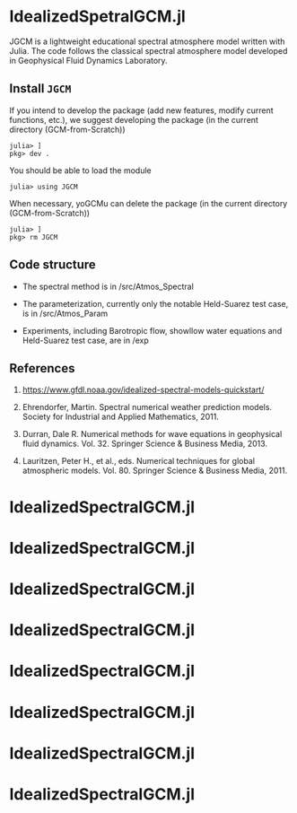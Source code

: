 # IdealizedSpetralGCM.jl
JGCM is a lightweight educational spectral atmosphere model written with Julia. 
The code follows the classical spectral atmosphere model developed in Geophysical Fluid Dynamics Laboratory.

## Install `JGCM`
If you intend to develop the package (add new features, modify current functions, etc.), we suggest developing the package (in the current directory (GCM-from-Scratch))
```
julia> ]
pkg> dev .
```

You should be able to load the module 
```
julia> using JGCM
```

When necessary, yoGCMu can delete the package (in the current directory (GCM-from-Scratch))
```
julia> ]
pkg> rm JGCM
```

## Code structure
* The spectral method is in /src/Atmos_Spectral

* The parameterization, currently only the notable Held-Suarez test case, is in /src/Atmos_Param
  
* Experiments, including Barotropic flow, showllow water equations and Held-Suarez test case, are in /exp

## References
1. https://www.gfdl.noaa.gov/idealized-spectral-models-quickstart/
   
2. Ehrendorfer, Martin. Spectral numerical weather prediction models. Society for Industrial and Applied Mathematics, 2011. 
   
3. Durran, Dale R. Numerical methods for wave equations in geophysical fluid dynamics. Vol. 32. Springer Science & Business Media, 2013.
   
4. Lauritzen, Peter H., et al., eds. Numerical techniques for global atmospheric models. Vol. 80. Springer Science & Business Media, 2011.



# IdealizedSpectralGCM.jl
# IdealizedSpectralGCM.jl
# IdealizedSpectralGCM.jl
# IdealizedSpectralGCM.jl
# IdealizedSpectralGCM.jl
# IdealizedSpectralGCM.jl
# IdealizedSpectralGCM.jl
# IdealizedSpectralGCM.jl
